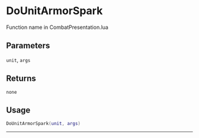 # DoUnitArmorSpark
Function name in CombatPresentation.lua
## Parameters
`unit`, `args`
## Returns
`none`
## Usage
```lua
DoUnitArmorSpark(unit, args)
```
---
